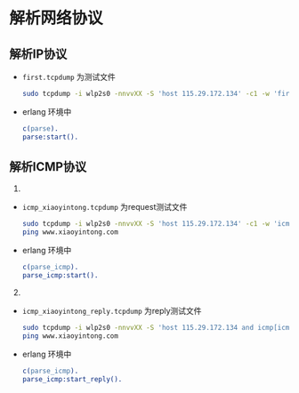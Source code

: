 解析网络协议
==============

解析IP协议
--------------------------
* `first.tcpdump`  为测试文件

  ``` bash
  sudo tcpdump -i wlp2s0 -nnvvXX -S 'host 115.29.172.134' -c1 -w 'first.tcpdump'
  ```

* erlang 环境中

  ``` erlang
  c(parse).
  parse:start().
  ```

解析ICMP协议
-----------
1.
  * `icmp_xiaoyintong.tcpdump` 为request测试文件

    ``` bash
    sudo tcpdump -i wlp2s0 -nnvvXX -S 'host 115.29.172.134' -c1 -w 'icmp_xiaoyintong.tcpdump'
    ping www.xiaoyintong.com
    ```

  * erlang 环境中

    ``` erlang
    c(parse_icmp).
    parse_icmp:start().
    ```
2.
  * `icmp_xiaoyintong_reply.tcpdump` 为reply测试文件

    ``` bash
    sudo tcpdump -i wlp2s0 -nnvvXX -S 'host 115.29.172.134 and icmp[icmptype]=icmp-echoreply' -c1 -w 'icmp_xiaoyintong_reply.tcpdump'
    ping www.xiaoyintong.com
    ```

  * erlang 环境中

    ``` erlang
    c(parse_icmp).
    parse_icmp:start_reply().
    ```
